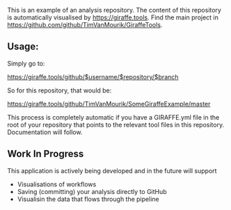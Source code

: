 This is an example of an analysis repository. The content of this repository is automatically visualised by https://giraffe.tools. Find the main project in https://github.com/github/TimVanMourik/GiraffeTools.

## Usage:
Simply go to:

https://giraffe.tools/github/$username/$repository/$branch

So for this repository, that would be:

https://giraffe.tools/github/TimVanMourik/SomeGiraffeExample/master

This process is completely automatic if you have a GIRAFFE.yml file in the root of your repository that points to the relevant tool files in this repository. Documentation will follow. 

## Work In Progress
This application is actively being developed and in the future will support
* Visualisations of workflows
* Saving (committing) your analysis directly to GitHub
* Visualisin the data that flows through the pipeline
